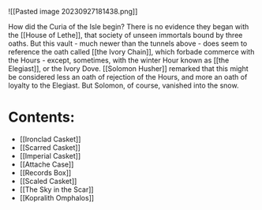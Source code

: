 ![[Pasted image 20230927181438.png]]

How did the Curia of the Isle begin? There is no evidence they began with the [[House of Lethe]],  that society of unseen immortals bound by three oaths. But this vault - much newer than the tunnels above - does seem to reference the oath called [[the Ivory Chain]], which forbade commerce with the Hours - except, sometimes, with the winter Hour known as [[the Elegiast]], or the Ivory Dove. [[Solomon Husher]] remarked that this might be considered less an oath of rejection of the Hours, and more an oath of loyalty to the Elegiast. But Solomon, of course, vanished into the snow.
# Contents:
- [[Ironclad Casket]]
- [[Scarred Casket]]
- [[Imperial Casket]]
- [[Attache Case]]
- [[Records Box]]
- [[Scaled Casket]]
- [[The Sky in the Scar]]
- [[Kopralith Omphalos]]

